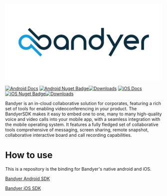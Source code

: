 <p align="center">
	<img src="img/Bandyer-logotype-white-1024x500.png" alt="Bandyer" title="Bandyer" />
</p>

[![Android Docs](https://img.shields.io/badge/android%20docs-current-brightgreen.svg?style=flat-square)](https://github.com/Bandyer/Bandyer-Android-SDK/wiki)
[![Android Nuget Badge](https://img.shields.io/nuget/v/Bandyer.SDK.Android?label=nuget&logo=android&style=flat-square)![Downloads](https://img.shields.io/nuget/dt/Bandyer.SDK.Android?color=green&label=⇓&style=flat-square)](https://www.nuget.org/packages/Bandyer.SDK.Android/)
[![iOS Docs](https://img.shields.io/badge/iOS%20docs-current-brightgreen.svg?style=flat-square)](https://github.com/Bandyer/Bandyer-iOS-SDK/wiki)
[![iOS Nuget Badge](https://img.shields.io/nuget/v/Bandyer.SDK.iOS?label=nuget&logo=apple&style=flat-square)![Downloads](https://img.shields.io/nuget/dt/Bandyer.SDK.iOS?color=green&label=⇓&style=flat-square)](https://www.nuget.org/packages/Bandyer.SDK.iOS/)

Bandyer is an in-cloud collaborative solution for corporates, featuring a rich set of tools for enabling videoconferencing in your product. The BandyerSDK makes it easy to embed one to one, many to many high-quality voice and video calls into your mobile app, with a seamless integration with the mobile operating system. It features a fully fledged set of collaborative tools comprehensive of messaging, screen sharing, remote snapshot, collaborative interactive board and call recording capabilities.


# How to use

This is a repository is the binding for Bandyer's native android and iOS.

[Bandyer Android SDK](https://github.com/Bandyer/Bandyer-Android-SDK/wiki)

[Bandyer iOS SDK](https://github.com/Bandyer/Bandyer-iOS-SDK/wiki)